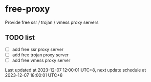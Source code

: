
# free-proxy
Provide free ssr / trojan / vmess proxy servers


## TODO list
- [ ] add free ssr proxy server
- [ ] add free trojan proxy server
- [ ] add free vmess proxy server

Last updated at 2023-12-07 12:00:01 UTC+8, next update schedule at 2023-12-07 18:00:01 UTC+8

